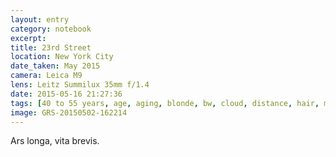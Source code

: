 ```yaml
--- 
layout: entry
category: notebook
excerpt:
title: 23rd Street
location: New York City
date_taken: May 2015
camera: Leica M9
lens: Leitz Summilux 35mm f/1.4
date: 2015-05-16 21:27:36
tags: [40 to 55 years, age, aging, blonde, bw, cloud, distance, hair, melancholy, sadness, sky, thinking, thought, wind, woman]
image: GRS-20150502-162214
---
```

Ars longa, vita brevis.